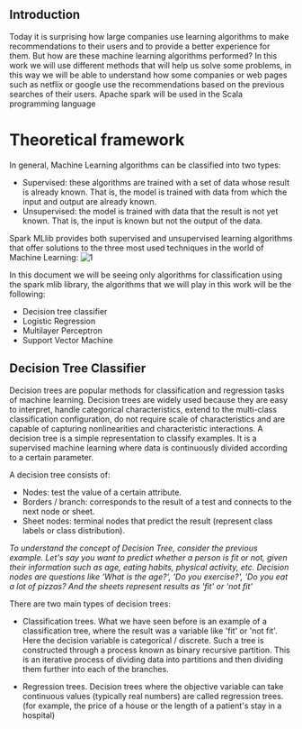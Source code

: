 ## Introduction

Today it is surprising how large companies use learning algorithms to make recommendations to their users and to provide a better experience for them.
But how are these machine learning algorithms performed? In this work we will use different methods that will help us solve some problems, in this way we will be able to understand how some companies or web pages such as netflix or google use the recommendations based on the previous searches of their users. Apache spark will be used in the Scala programming language

# Theoretical framework
In general, Machine Learning algorithms can be classified into two types:

- Supervised: these algorithms are trained with a set of data whose result is already known. That is, the model is trained with data from which the input and output are already known.
- Unsupervised: the model is trained with data that the result is not yet known. That is, the input is known but not the output of the data.

Spark MLlib provides both supervised and unsupervised learning algorithms that offer solutions to the three most used techniques in the world of Machine Learning:
![1](https://i.imgur.com/dBBSpds.png)

In this document we will be seeing only algorithms for classification using the spark mlib library, the algorithms that we will play in this work will be the following:
- Decision tree classifier
- Logistic Regression
- Multilayer Perceptron
- Support Vector Machine

## Decision Tree Classifier

Decision trees are popular methods for classification and regression tasks of machine learning.
Decision trees are widely used because they are easy to interpret, handle categorical characteristics, extend to the multi-class classification configuration, do not require scale of characteristics and are capable of capturing nonlinearities and characteristic interactions.
A decision tree is a simple representation to classify examples. It is a supervised machine learning where data is continuously divided according to a certain parameter.

A decision tree consists of:
- Nodes: test the value of a certain attribute.
- Borders / branch: corresponds to the result of a test and connects to the next node or sheet.
- Sheet nodes: terminal nodes that predict the result (represent class labels or class distribution).



*To understand the concept of Decision Tree, consider the previous example. Let's say you want to predict whether a person is fit or not, given their information such as age, eating habits, physical activity, etc. Decision nodes are questions like 'What is the age?', 'Do you exercise?', 'Do you eat a lot of pizzas? And the sheets represent results as 'fit' or 'not fit'*

There are two main types of decision trees:
- Classification trees.
What we have seen before is an example of a classification tree, where the result was a variable like 'fit' or 'not fit'. Here the decision variable is categorical / discrete.
Such a tree is constructed through a process known as binary recursive partition. This is an iterative process of dividing data into partitions and then dividing them further into each of the branches.

- Regression trees.
Decision trees where the objective variable can take continuous values ​​(typically real numbers) are called regression trees. (for example, the price of a house or the length of a patient's stay in a hospital)